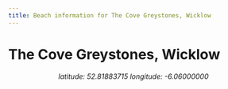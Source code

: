 ```yaml
---
title: Beach information for The Cove Greystones, Wicklow
---
```

# The Cove Greystones, Wicklow 

<div align="center"><i>latitude: 52.81883715 longitude: -6.06000000</i></div>